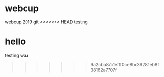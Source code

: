 # webcup
webcup 2019 git
<<<<<<< HEAD
testing  

hello
=======
testing 
waa
>>>>>>> 9a2cba87c1efff0ce8bc39281eb8f38162a7707f
